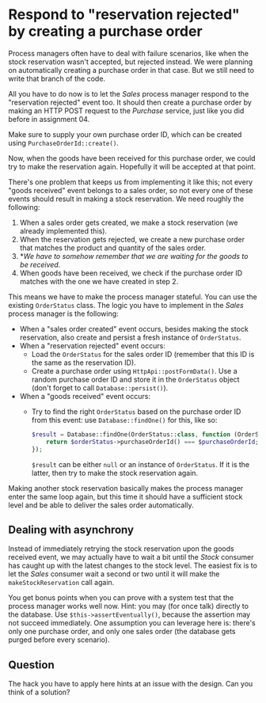# Respond to "reservation rejected" by creating a purchase order

Process managers often have to deal with failure scenarios, like when the stock reservation wasn't accepted, but rejected instead. We were planning on automatically creating a purchase order in that case. But we still need to write that branch of the code.

All you have to do now is to let the *Sales* process manager respond to the "reservation rejected" event too. It should then create a purchase order by making an HTTP POST request to the *Purchase* service, just like you did before in assignment 04.

Make sure to supply your own purchase order ID, which can be created using `PurchaseOrderId::create()`.

Now, when the goods have been received for this purchase order, we could try to make the reservation again. Hopefully it will be accepted at that point.

There's one problem that keeps us from implementing it like this; not every "goods received" event belongs to a sales order, so not every one of these events should result in making a stock reservation. We need roughly the following:

1. When a sales order gets created, we make a stock reservation (we already implemented this).
2. When the reservation gets rejected, we create a new purchase order that matches the product and quantity of the sales order.
3. **We have to somehow remember that we are waiting for the goods to be received.*
4. When goods have been received, we check if the purchase order ID matches with the one we have created in step 2.

This means we have to make the process manager stateful. You can use the existing `OrderStatus` class. The logic you have to implement in the *Sales* process manager is the following:

- When a "sales order created" event occurs, besides making the stock reservation, also create and persist a fresh instance of `OrderStatus`.
- When a "reservation rejected" event occurs:
    - Load the `OrderStatus` for the sales order ID (remember that this ID is the same as the reservation ID).
    - Create a purchase order using `HttpApi::postFormData()`. Use a random purchase order ID and store it in the `OrderStatus` object (don't forget to call `Database::persist()`).
- When a "goods received" event occurs:
    - Try to find the right `OrderStatus` based on the purchase order ID from this event: use `Database::findOne()` for this, like so:
    
        ```php
        $result = Database::findOne(OrderStatus::class, function (OrderStatus $orderStatus) use ($purchaseOrderId) {
            return $orderStatus->purchaseOrderId() === $purchaseOrderId;
        });
        ```
    
      `$result` can be either `null` or an instance of `OrderStatus`. If it is the latter, then try to make the stock reservation again.
      
Making another stock reservation basically makes the process manager enter the same loop again, but this time it should have a sufficient stock level and be able to deliver the sales order automatically.

## Dealing with asynchrony

Instead of immediately retrying the stock reservation upon the goods received event, we may actually have to wait a bit until the *Stock* consumer has caught up with the latest changes to the stock level. The easiest fix is to let the *Sales* consumer wait a second or two until it will make the `makeStockReservation` call again.

You get bonus points when you can prove with a system test that the process manager works well now. Hint: you may (for once talk) directly to the database. Use `$this->assertEventually()`, because the assertion may not succeed immediately. One assumption you can leverage here is: there's only one purchase order, and only one sales order (the database gets purged before every scenario).

## Question

The hack you have to apply here hints at an issue with the design. Can you think of a solution?
